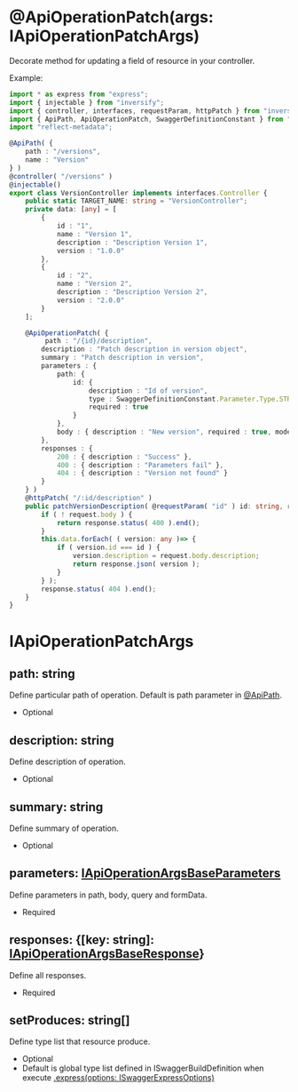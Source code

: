# @ApiOperationPatch(args: IApiOperationPatchArgs)
Decorate method for updating a field of resource in your controller.

Example:

```ts
import * as express from "express";
import { injectable } from "inversify";
import { controller, interfaces, requestParam, httpPatch } from "inversify-express-utils";
import { ApiPath, ApiOperationPatch, SwaggerDefinitionConstant } from "swagger-express-ts";
import "reflect-metadata";

@ApiPath( {
    path : "/versions",
    name : "Version"
} )
@controller( "/versions" )
@injectable()
export class VersionController implements interfaces.Controller {
    public static TARGET_NAME: string = "VersionController";
    private data: [any] = [
        {
            id : "1",
            name : "Version 1",
            description : "Description Version 1",
            version : "1.0.0"
        },
        {
            id : "2",
            name : "Version 2",
            description : "Description Version 2",
            version : "2.0.0"
        }
    ];

    @ApiOperationPatch( {
         path : "/{id}/description",
        description : "Patch description in version object",
        summary : "Patch description in version",
        parameters : {
            path: {
                id: {
                    description : "Id of version",
                    type : SwaggerDefinitionConstant.Parameter.Type.STRING,
                    required : true
                }
            },
            body : { description : "New version", required : true, model : "Version" }
        },
        responses : {
            200 : { description : "Success" },
            400 : { description : "Parameters fail" },
            404 : { description : "Version not found" }
        }
    } )
    @httpPatch( "/:id/description" )
    public patchVersionDescription( @requestParam( "id" ) id: string, request: express.Request, response: express.Response, next: express.NextFunction ): void {
        if ( ! request.body ) {
            return response.status( 400 ).end();
        }
        this.data.forEach( ( version: any )=> {
            if ( version.id === id ) {
                version.description = request.body.description;
                return response.json( version );
            }
        } );
        response.status( 404 ).end();
    }
}

```

# IApiOperationPatchArgs

## path: string
Define particular path of operation. Default is path parameter in [@ApiPath](./api-path.decorator.md).
- Optional

## description: string
Define description of operation.
- Optional

## summary: string
Define summary of operation.
- Optional

## parameters: [IApiOperationArgsBaseParameters](./i-api-operation-args-base-parameters.md)
Define parameters in path, body, query and formData.
- Required

## responses: {[key: string]: [IApiOperationArgsBaseResponse](./i-api-operation-args-base-response.md)}
Define all responses.
- Required

## setProduces: string[]
Define type list that resource produce.
- Optional
- Default is global type list defined in ISwaggerBuildDefinition when execute [.express(options: ISwaggerExpressOptions)](./configuration.md)